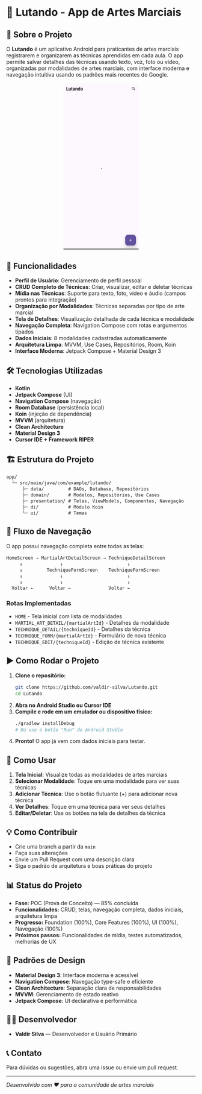 # 🥋 Lutando - App de Artes Marciais

## 📱 Sobre o Projeto

O **Lutando** é um aplicativo Android para praticantes de artes marciais registrarem e organizarem as técnicas aprendidas em cada aula. O app permite salvar detalhes das técnicas usando texto, voz, foto ou vídeo, organizadas por modalidades de artes marciais, com interface moderna e navegação intuitiva usando os padrões mais recentes do Google.

<p align="center">
  <img src="docs/screenshots/home_screen.png" alt="Home Screen" width="200" />
</p>

## 🚀 Funcionalidades

- **Perfil de Usuário**: Gerenciamento de perfil pessoal
- **CRUD Completo de Técnicas**: Criar, visualizar, editar e deletar técnicas
- **Mídia nas Técnicas**: Suporte para texto, foto, vídeo e áudio (campos prontos para integração)
- **Organização por Modalidades**: Técnicas separadas por tipo de arte marcial
- **Tela de Detalhes**: Visualização detalhada de cada técnica e modalidade
- **Navegação Completa**: Navigation Compose com rotas e argumentos tipados
- **Dados Iniciais**: 8 modalidades cadastradas automaticamente
- **Arquitetura Limpa**: MVVM, Use Cases, Repositórios, Room, Koin
- **Interface Moderna**: Jetpack Compose + Material Design 3

## 🛠️ Tecnologias Utilizadas

- **Kotlin**
- **Jetpack Compose** (UI)
- **Navigation Compose** (navegação)
- **Room Database** (persistência local)
- **Koin** (injeção de dependência)
- **MVVM** (arquitetura)
- **Clean Architecture**
- **Material Design 3**
- **Cursor IDE + Framework RIPER**

## 🏗️ Estrutura do Projeto

```
app/
  └─ src/main/java/com/example/lutando/
      ├─ data/         # DAOs, Database, Repositórios
      ├─ domain/       # Modelos, Repositórios, Use Cases
      ├─ presentation/ # Telas, ViewModels, Componentes, Navegação
      ├─ di/           # Módulo Koin
      └─ ui/           # Temas
```

## 🔄 Fluxo de Navegação

O app possui navegação completa entre todas as telas:

```
HomeScreen → MartialArtDetailScreen → TechniqueDetailScreen
     ↓              ↓                        ↓
     ↓         TechniqueFormScreen    TechniqueFormScreen
     ↓              ↓                        ↓
     ↓              ↓                        ↓
  Voltar ←      Voltar ←              Voltar ←
```

### Rotas Implementadas
- `HOME` - Tela inicial com lista de modalidades
- `MARTIAL_ART_DETAIL/{martialArtId}` - Detalhes da modalidade
- `TECHNIQUE_DETAIL/{techniqueId}` - Detalhes da técnica
- `TECHNIQUE_FORM/{martialArtId}` - Formulário de nova técnica
- `TECHNIQUE_EDIT/{techniqueId}` - Edição de técnica existente

## ▶️ Como Rodar o Projeto

1. **Clone o repositório:**
   ```bash
   git clone https://github.com/valdir-silva/Lutando.git
   cd Lutando
   ```
2. **Abra no Android Studio ou Cursor IDE**
3. **Compile e rode em um emulador ou dispositivo físico:**
   ```bash
   ./gradlew installDebug
   # Ou use o botão "Run" do Android Studio
   ```
4. **Pronto!** O app já vem com dados iniciais para testar.

## 🎯 Como Usar

1. **Tela Inicial**: Visualize todas as modalidades de artes marciais
2. **Selecionar Modalidade**: Toque em uma modalidade para ver suas técnicas
3. **Adicionar Técnica**: Use o botão flutuante (+) para adicionar nova técnica
4. **Ver Detalhes**: Toque em uma técnica para ver seus detalhes
5. **Editar/Deletar**: Use os botões na tela de detalhes da técnica

## 💡 Como Contribuir

- Crie uma branch a partir da `main`
- Faça suas alterações
- Envie um Pull Request com uma descrição clara
- Siga o padrão de arquitetura e boas práticas do projeto

## 📊 Status do Projeto

- **Fase:** POC (Prova de Conceito) — 85% concluída
- **Funcionalidades:** CRUD, telas, navegação completa, dados iniciais, arquitetura limpa
- **Progresso:** Foundation (100%), Core Features (100%), UI (100%), Navegação (100%)
- **Próximos passos:** Funcionalidades de mídia, testes automatizados, melhorias de UX

## 🎨 Padrões de Design

- **Material Design 3**: Interface moderna e acessível
- **Navigation Compose**: Navegação type-safe e eficiente
- **Clean Architecture**: Separação clara de responsabilidades
- **MVVM**: Gerenciamento de estado reativo
- **Jetpack Compose**: UI declarativa e performática

## 👨‍💻 Desenvolvedor

- **Valdir Silva** — Desenvolvedor e Usuário Primário

## 📞 Contato

Para dúvidas ou sugestões, abra uma issue ou envie um pull request.

---

*Desenvolvido com ❤️ para a comunidade de artes marciais* 